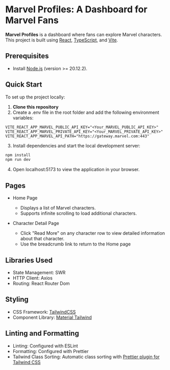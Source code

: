 # Marvel Profiles: A Dashboard for Marvel Fans

**Marvel Profiles** is a dashboard where fans can explore Marvel characters. This project is built using [React](https://react.dev/), [TypeScript](https://www.typescriptlang.org/), and [Vite](https://vite.dev/).

## Prerequisites

- Install [Node.js](https://nodejs.org/) (version >= 20.12.2).

## Quick Start

To set up the project locally:

1. **Clone this repository**
2. Create a .env file in the root folder and add the following environment variables:

```
VITE_REACT_APP_MARVEL_PUBLIC_API_KEY="<Your_MARVEL_PUBLIC_API_KEY>"
VITE_REACT_APP_MARVEL_PRIVATE_API_KEY="<Your_MARVEL_PRIVATE_API_KEY>"
VITE_REACT_APP_MARVEL_API_PATH="https://gateway.marvel.com:443"
```

3. Install dependencies and start the local development server:

```bash
npm install
npm run dev
```

4. Open localhost:5173 to view the application in your browser.

## Pages

- Home Page

  - Displays a list of Marvel characters.
  - Supports infinite scrolling to load additional characters.

- Character Detail Page
  - Click "Read More" on any character row to view detailed information about that character.
  - Use the breadcrumb link to return to the Home page

## Libraries Used

- State Management: SWR
- HTTP Client: Axios
- Routing: React Router Dom

## Styling

- CSS Framework: [TailwindCSS](<(https://tailwindcss.com/)>)
- Component Library: [Material Tailwind](<(https://www.material-tailwind.com/)>)

## Linting and Formatting

- Linting: Configured with ESLint
- Formatting: Configured with Prettier
- Tailwind Class Sorting: Automatic class sorting with [Prettier plugin for Tailwind CSS](<(https://tailwindcss.com/blog/automatic-class-sorting-with-prettier)>)
